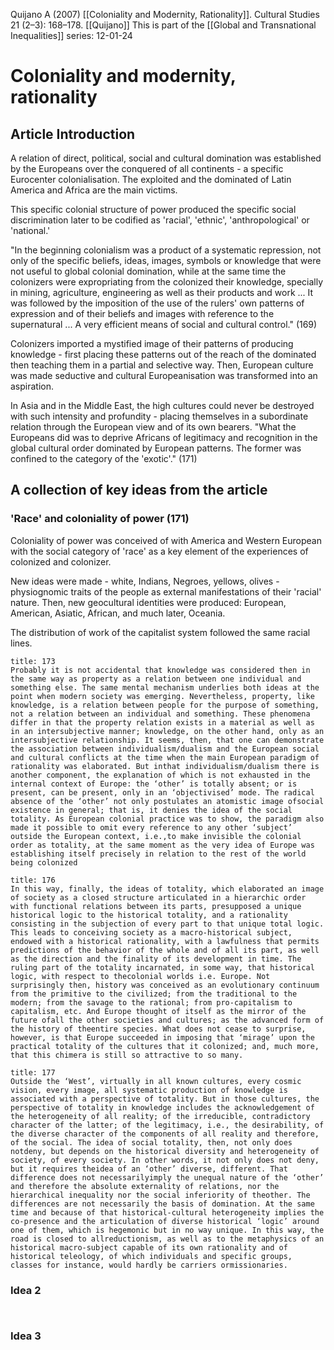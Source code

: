 Quijano A (2007) [[Coloniality and Modernity, Rationality]]. Cultural Studies 21 (2–3): 168–178. [[Quijano]]
This is part of the [[Global and Transnational Inequalities]] series:
12-01-24

# Coloniality and modernity, rationality
## Article Introduction

A relation of direct, political, social and cultural domination was established by the Europeans over the conquered of all continents - a specific Eurocenter colonialisation. The exploited and the dominated of Latin America and Africa are the main victims.

This specific colonial structure of power produced the specific social discrimination later to be codified as 'racial', 'ethnic', 'anthropological' or 'national.'

"In the beginning colonialism was a product of a systematic repression, not only of the specific beliefs, ideas, images, symbols or knowledge that were not useful to global colonial domination, while at the same time the colonizers were expropriating from the colonized their knowledge, specially in mining, agriculture, engineering as well as their products and work ... It was followed by the imposition of the use of the rulers' own patterns of expression and of their beliefs and images with reference to the supernatural ... A very efficient means of social and cultural control."  (169)

Colonizers imported a mystified image of their patterns of producing knowledge - first placing these patterns out of the reach of the dominated then teaching them in a partial and selective way. Then, European culture was made seductive and cultural Europeanisation was transformed into an aspiration.

In Asia and in the Middle East, the high cultures could never be destroyed with such intensity and profundity - placing themselves in a subordinate relation through the European view and of its own bearers. "What the Europeans did was to deprive Africans of legitimacy and recognition in the global cultural order dominated by European patterns. The former was confined to the category of the 'exotic'." (171)

## A collection of key ideas from the article

### 'Race' and coloniality of power (171)

Coloniality of power was conceived of with America and Western European with the social category of 'race' as a key element of the experiences of colonized and colonizer.

New ideas were made - white, Indians, Negroes, yellows, olives - physiognomic traits of the people as external manifestations of their 'racial' nature. Then, new geocultural identities were produced: European, American, Asiatic, African, and much later, Oceania.

The distribution of work of the capitalist system followed the same racial lines.

```ad-summary
title: 173
Probably it is not accidental that knowledge was considered then in the same way as property as a relation between one individual and something else. The same mental mechanism underlies both ideas at the point when modern society was emerging. Nevertheless, property, like knowledge, is a relation between people for the purpose of something, not a relation between an individual and something. These phenomena differ in that the property relation exists in a material as well as in an intersubjective manner; knowledge, on the other hand, only as an intersubjective relationship. It seems, then, that one can demonstrate the association between individualism/dualism and the European social and cultural conflicts at the time when the main European paradigm of rationality was elaborated. But inthat individualism/dualism there is another component, the explanation of which is not exhausted in the internal context of Europe: the ‘other’ is totally absent; or is present, can be present, only in an ‘objectivised’ mode. The radical absence of the ‘other’ not only postulates an atomistic image ofsocial existence in general; that is, it denies the idea of the social totality. As European colonial practice was to show, the paradigm also made it possible to omit every reference to any other ‘subject’ outside the European context, i.e.,to make invisible the colonial order as totality, at the same moment as the very idea of Europe was establishing itself precisely in relation to the rest of the world being colonized

```


```ad-summary
title: 176
In this way, finally, the ideas of totality, which elaborated an image of society as a closed structure articulated in a hierarchic order with functional relations between its parts, presupposed a unique historical logic to the historical totality, and a rationality consisting in the subjection of every part to that unique total logic. This leads to conceiving society as a macro-historical subject, endowed with a historical rationality, with a lawfulness that permits predictions of the behavior of the whole and of all its part, as well as the direction and the finality of its development in time. The ruling part of the totality incarnated, in some way, that historical logic, with respect to thecolonial worlds i.e. Europe. Not surprisingly then, history was conceived as an evolutionary continuum from the primitive to the civilized; from the traditional to the modern; from the savage to the rational; from pro-capitalism to capitalism, etc. And Europe thought of itself as the mirror of the future ofall the other societies and cultures; as the advanced form of the history of theentire species. What does not cease to surprise, however, is that Europe succeeded in imposing that ‘mirage’ upon the practical totality of the cultures that it colonized; and, much more, that this chimera is still so attractive to so many.
```

```ad-quote
title: 177
Outside the ‘West’, virtually in all known cultures, every cosmic vision, every image, all systematic production of knowledge is associated with a perspective of totality. But in those cultures, the perspective of totality in knowledge includes the acknowledgement of the heterogeneity of all reality; of the irreducible, contradictory character of the latter; of the legitimacy, i.e., the desirability, of the diverse character of the components of all reality and therefore, of the social. The idea of social totality, then, not only does notdeny, but depends on the historical diversity and heterogeneity of society, of every society. In other words, it not only does not deny, but it requires theidea of an ‘other’ diverse, different. That difference does not necessarilyimply the unequal nature of the ‘other’ and therefore the absolute externality of relations, nor the hierarchical inequality nor the social inferiority of theother. The differences are not necessarily the basis of domination. At the same time and because of that historical-cultural heterogeneity implies the co-presence and the articulation of diverse historical ‘logic’ around one of them, which is hegemonic but in no way unique. In this way, the road is closed to allreductionism, as well as to the metaphysics of an historical macro-subject capable of its own rationality and of historical teleology, of which individuals and specific groups, classes for instance, would hardly be carriers ormissionaries.

```


### Idea 2

```ad-quote


```


### Idea 3

```ad-quote


```
